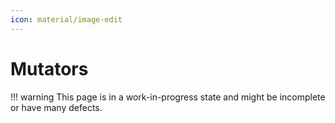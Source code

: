 ```yaml
---
icon: material/image-edit
---
```


# Mutators

!!! warning
    This page is in a work-in-progress state and might be incomplete or have many defects.